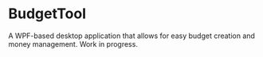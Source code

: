 # BudgetTool
A WPF-based desktop application that allows for easy budget creation and money management.  Work in progress.

